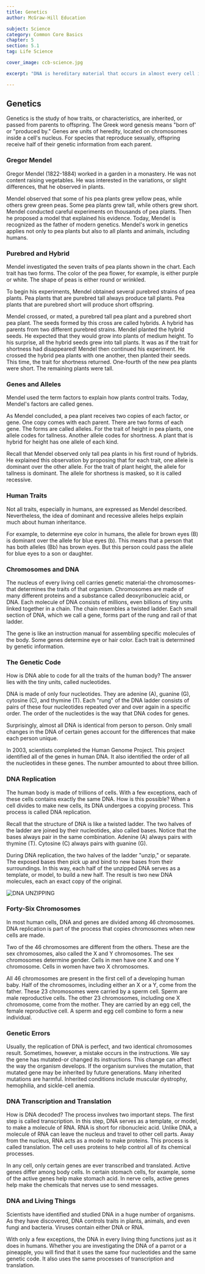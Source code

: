 ```yaml
---
title: Genetics
author: McGraw-Hill Education

subject: Science
category: Common Core Basics
chapter: 5
section: 5.1
tag: Life Science

cover_image: ccb-science.jpg

excerpt: "DNA is hereditary material that occurs in almost every cell in a living thing's body, including yours. Most of this DNA is found in a cell's nucleus. The information in DNA is stored in units called genes, and each gene is made of a sequence, or order, of base pairs. Those sequences of pairs are a kind of code that guides an organism's development, growth, and functioning."

---
```

## Genetics

Genetics is the study of how traits, or characteristics, are inherited, or passed from parents to offspring. The Greek word genesis means "born of' or "produced by." Genes are units of heredity, located on chromosomes inside a cell's nucleus. For species that reproduce sexually, offspring receive half of their genetic information from each parent.

### Gregor Mendel

Gregor Mendel (1822-1884) worked in a garden in a monastery. He was not content raising vegetables. He was interested in the variations, or slight differences, that he observed in plants.

Mendel observed that some of his pea plants grew yellow peas, while others grew green peas. Some pea plants grew tall, while others grew short. Mendel conducted careful experiments on thousands of pea plants. Then he proposed a model that explained his evidence. Today, Mendel is recognized as the father of modern genetics. Mendel's work in genetics applies not only to pea plants but also to all plants and animals, including humans.

### Purebred and Hybrid

Mendel investigated the seven traits of pea plants shown in the chart. Each trait has two forms. The color of the pea flower, for example, is either purple or white. The shape of peas is either round or wrinkled.

To begin his experiments, Mendel obtained several purebred strains of pea plants. Pea plants that are purebred tall always produce tall plants. Pea plants that are purebred short will produce short offspring.

Mendel crossed, or mated, a purebred tall pea plant and a purebred short pea plant. The seeds formed by this cross are called hybrids. A hybrid has parents from two different purebred strains. Mendel planted the hybrid seeds. He expected that they would grow into plants of medium height. To his surprise, all the hybrid seeds grew into tall plants. It was as if the trait for shortness had disappeared! Mendel then continued his experiment. He crossed the hybrid pea plants with one another, then planted their seeds. This time, the trait for shortness returned. One-fourth of the new pea plants were short. The remaining plants were tall.

### Genes and Alleles

Mendel used the term factors to explain how plants control traits. Today, Mendel's factors are called genes.

As Mendel concluded, a pea plant receives two copies of each factor, or gene. One copy comes with each parent. There are two forms of each gene. The forms are called alleles. For the trait of height in pea plants, one allele codes for tallness. Another allele codes for shortness. A plant that is hybrid for height has one allele of each kind.

Recall that Mendel observed only tall pea plants in his first round of hybrids. He explained this observation by proposing that for each trait, one allele is dominant over the other allele. For the trait of plant height, the allele for tallness is dominant. The allele for shortness is masked, so it is called recessive.

### Human Traits

Not all traits, especially in humans, are expressed as Mendel described. Nevertheless, the idea of dominant and recessive alleles helps explain much about human inheritance.

For example, to determine eye color in humans, the allele for brown eyes (B) is dominant over the allele for blue eyes (b). This means that a person that has both alleles (Bb) has brown eyes. But this person could pass the allele for blue eyes to a son or daughter.

### Chromosomes and DNA

The nucleus of every living cell carries genetic material-the chromosomes-that determines the traits of that organism. Chromosomes are made of many different proteins and a substance called deoxyribonucleic acid, or DNA. Each molecule of DNA consists of millions, even billions of tiny units linked together in a chain. The chain resembles a twisted ladder. Each small section of DNA, which we call a gene, forms part of the rung and rail of that ladder.

The gene is like an instruction manual for assembling specific molecules of the body. Some genes determine eye or hair color. Each trait is determined by genetic information.

### The Genetic Code

How is DNA able to code for all the traits of the human body? The answer lies with the tiny units, called nucleotides.

DNA is made of only four nucleotides. They are adenine (A), guanine (G), cytosine (C), and thymine (T). Each "rung" of the DNA ladder consists of pairs of these four nucleotides repeated over and over again in a specific order. The order of the nucleotides is the way that DNA codes for genes.

Surprisingly, almost all DNA is identical from person to person. Only small changes in the DNA of certain genes account for the differences that make each person unique.

In 2003, scientists completed the Human Genome Project. This project identified all of the genes in human DNA. It also identified the order of all the nucleotides in these genes. The number amounted to about three billion.

### DNA Replication

The human body is made of trillions of cells. With a few exceptions, each of these cells contains exactly the same DNA. How is this possible? When a cell divides to make new cells, its DNA undergoes a copying process. This process is called DNA replication.

Recall that the structure of DNA is like a twisted ladder. The two halves of the ladder are joined by their nucleotides, also called bases. Notice that the bases always pair in the same combination. Adenine (A) always pairs with thymine (T). Cytosine (C) always pairs with guanine (G).

During DNA replication, the two halves of the ladder "unzip," or separate. The exposed bases then pick up and bind to new bases from their surroundings. In this way, each half of the unzipped DNA serves as a template, or model, to build a new half. The result is two new DNA molecules, each an exact copy of the original.

![DNA UNZIPPING]()

### Forty-Six Chromosomes

In most human cells, DNA and genes are divided among 46 chromosomes. DNA replication is part of the process that copies chromosomes when new cells are made.

Two of the 46 chromosomes are different from the others. These are the sex chromosomes, also called the X and Y chromosomes. The sex chromosomes determine gender. Cells in men have one X and one Y chromosome. Cells in women have two X chromosomes.

All 46 chromosomes are present in the first cell of a developing human baby. Half of the chromosomes, including either an X or a Y, come from the father. These 23 chromosomes were carried by a sperm cell. Sperm are male reproductive cells. The other 23 chromosomes, including one X chromosome, come from the mother. They are carried by an egg cell, the female reproductive cell. A sperm and egg cell combine to form a new individual.

### Genetic Errors

Usually, the replication of DNA is perfect, and two identical chromosomes result. Sometimes, however, a mistake occurs in the instructions. We say the gene has mutated-or changed its instructions. This change can affect the way the organism develops. If the organism survives the mutation, that mutated gene may be inherited by future generations. Many inherited mutations are harmful. Inherited conditions include muscular dystrophy, hemophilia, and sickle-cell anemia.

### DNA Transcription and Translation

How is DNA decoded? The process involves two important steps. The first step is called transcription. In this step, DNA serves as a template, or model, to make a molecule of RNA. RNA is short for ribonucleic acid. Unlike DNA, a molecule of RNA can leave the nucleus and travel to other cell parts. Away from the nucleus, RNA acts as a model to make proteins. This process is called translation. The cell uses proteins to help control all of its chemical processes.

In any cell, only certain genes are ever transcribed and translated. Active genes differ among body cells. In certain stomach cells, for example, some of the active genes help make stomach acid. In nerve cells, active genes help make the chemicals that nerves use to send messages.

### DNA and Living Things

Scientists have identified and studied DNA in a huge number of organisms. As they have discovered, DNA controls traits in plants, animals, and even fungi and bacteria. Viruses contain either DNA or RNA.

With only a few exceptions, the DNA in every living thing functions just as it does in humans. Whether you are investigating the DNA of a parrot or a pineapple, you will find that it uses the same four nucleotides and the same genetic code. It also uses the same processes of transcription and translation.
